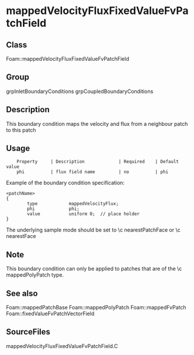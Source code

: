 # mappedVelocityFluxFixedValueFvPatchField 
## Class
Foam::mappedVelocityFluxFixedValueFvPatchField

## Group
grpInletBoundaryConditions grpCoupledBoundaryConditions

## Description
This boundary condition maps the velocity and flux from a neighbour patch
to this patch

## Usage

        Property     | Description             | Required    | Default value
        phi          | flux field name         | no          | phi


Example of the boundary condition specification:
```
<patchName>
{
        type            mappedVelocityFlux;
        phi             phi;
        value           uniform 0;  // place holder
}
```

The underlying sample mode should be set to \c nearestPatchFace or
\c nearestFace

## Note
This boundary condition can only be applied to patches that are of
the \c mappedPolyPatch type.

## See also
Foam::mappedPatchBase
Foam::mappedPolyPatch
Foam::mappedFvPatch
Foam::fixedValueFvPatchVectorField

## SourceFiles
mappedVelocityFluxFixedValueFvPatchField.C

